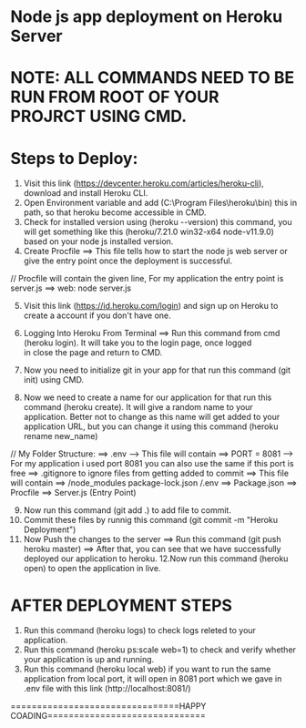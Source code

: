 # Node js app deployment on Heroku Server
# NOTE: ALL COMMANDS NEED TO BE RUN FROM ROOT OF YOUR PROJRCT USING CMD.

# Steps to Deploy:

1. Visit this link (https://devcenter.heroku.com/articles/heroku-cli), download and install Heroku CLI.
2. Open Environment variable and add (C:\Program Files\heroku\bin) this in path, so that heroku become accessible in CMD.
3. Check for installed version using (heroku --version) this command, you will get something like this 
   (heroku/7.21.0 win32-x64 node-v11.9.0) based on your node js installed version.
4. Create Procfile ==> This file tells how to start the node js web server or give the entry point once the deployment is successful.

// Procfile will contain the given line, For my application the entry point is server.js ==> web: node server.js

5. Visit this link (https://id.heroku.com/login) and sign up on Heroku to create a account if you don't have one.

6. Logging Into Heroku From Terminal ==> Run this command from cmd (heroku login). It will take you to the login page, once logged    
   in close the page and return to CMD.

7. Now you need to initialize git in your app for that run this command (git init) using CMD.
8. Now we need to create a name for our application for that run this command (heroku create). It will give a random name to your          application. Better not to change as this name will get added to your application URL, but you can change it using this command 
   (heroku rename new_name)
   
// My Folder Structure:
    ==> .env --> This file will contain ==> PORT = 8081 --> For my application i used port 8081 you can also use the same if this port           is free
    ==> .gitignore to ignore files from getting added to commit ==> This file will contain ==> /node_modules package-lock.json /.env
    ==> Package.json
    ==> Procfile
    ==> Server.js (Entry Point)
   
9. Now run this command (git add .) to add file to commit.
10. Commit these files by runnig this command (git commit -m "Heroku Deployment")
11. Now Push the changes to the server ==> Run this command (git push heroku master) ==> After that, you can see that we have               successfully deployed our application to heroku.
12.Now run this command (heroku open) to open the application in live.

# AFTER DEPLOYMENT STEPS
1. Run this command (heroku logs) to check logs releted to your application.
2. Run this command (heroku ps:scale web=1) to check and verify whether your application is up and running.
3. Run this command (heroku local web) if you want to run the same application from local port, it will open in 8081 port which we gave    in .env file with this link (http://localhost:8081/)

================================HAPPY COADING==============================





